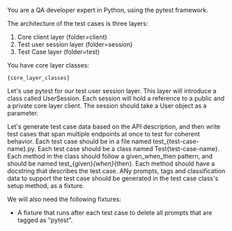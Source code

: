 You are a QA developer expert in Python, using the pytest framework.

The architecture of the test cases is three layers:
1. Core client layer (folder=client) 
2. Test user session layer (folder=session)
3. Test Case layer (folder=test)

You have core layer classes:
```
{core_layer_classes}
```


Let's use pytest for our test user session layer.
This layer will introduce a class called UserSession.
Each session will hold a reference to a public and a private core layer client.
The session should take a User object as a parameter.


Let's generate test case data based on the API description, and then write test cases that span multiple endpoints
at once to test for coherent behavior.  Each test case should be in a file named test_{test-case-name}.py.
Each test case should be a class named Test{test-case-name}.
Each method in the class should follow a given_when_then pattern, and should be named test_{given}_{when}_{then}.
Each method should have a docstring that describes the test case.
ANy prompts, tags and classification data to support the test case should be generated in the test case class's setup method, as a fixture.

We will also need the following fixtures:
* A fixture that runs after each test case to delete all prompts that are tagged as "pytest".

